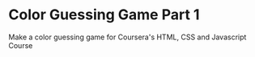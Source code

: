 # Color Guessing Game Part 1
Make a color guessing game for Coursera's HTML, CSS and Javascript Course
